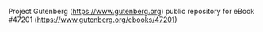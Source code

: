 Project Gutenberg (https://www.gutenberg.org) public repository for eBook #47201 (https://www.gutenberg.org/ebooks/47201)

